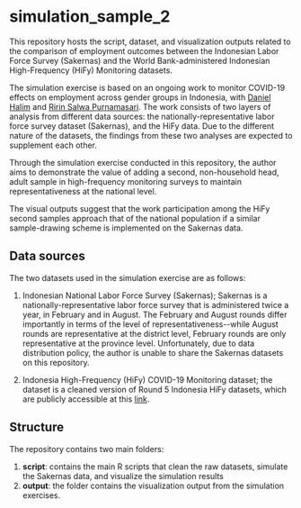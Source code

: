 # simulation_sample_2
This repository hosts the script, dataset, and visualization outputs related to the comparison of employment outcomes between the Indonesian Labor Force Survey (Sakernas) and 
the World Bank-administered Indonesian High-Frequency (HiFy) Monitoring datasets. 

The simulation exercise is based on an ongoing work to monitor COVID-19 effects on employment across gender groups in Indonesia, 
with [Daniel Halim](https://www.danielhalim.com/) and [Ririn Salwa Purnamasari](https://www.worldbank.org/en/about/people/r/ririn-salwa-purnamasari). 
The work consists of two layers of analysis from different data sources: the nationally-representative labor force survey dataset (Sakernas), and 
the HiFy data. Due to the different nature of the datasets, the findings from these two analyses are expected to supplement each other. 

Through the simulation exercise conducted in this repository, the author aims to demonstrate the value of adding a second, non-household head, adult sample 
in high-frequency monitoring surveys to maintain representativeness at the national level. 

The visual outputs suggest that the work participation among the HiFy second samples approach that of the national population if a similar sample-drawing scheme 
is implemented on the Sakernas data.

## Data sources
The two datasets used in the simulation exercise are as follows:
1. Indonesian National Labor Force Survey (Sakernas); Sakernas is a nationally-representative labor force survey that is administered twice a year, in February and in August. 
The February and August rounds differ importantly in terms of the level of representativeness--while August rounds are representative at the district level, February 
rounds are only representative at the province level. Unfortunately, due to data distribution policy, the author is unable to share the Sakernas datasets on this repository.

2. Indonesia High-Frequency (HiFy) COVID-19 Monitoring dataset; the dataset is a cleaned version of Round 5 Indonesia HiFy datasets, which are publicly accessible 
at this [link](https://microdata.worldbank.org/index.php/catalog/3938).


## Structure
The repository contains two main folders:

1. **script**: contains the main R scripts that clean the raw datasets, simulate the Sakernas data, and visualize the simulation results
2. **output**: the folder contains the visualization output from the simulation exercises.
